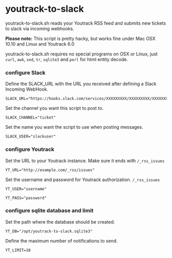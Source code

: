 # youtrack-to-slack

youtrack-to-slack.sh reads your Youtrack RSS feed and submits new tickets to slack via incoming webhooks.

**Please note:** This script is pretty hacky, but works fine under Mac OSX 10.10 and Linux and Youtrack 6.0

youtrack-to-slack.sh requires no special programs on OSX or Linux, just ``curl``, ``awk``, ``sed``, ``tr``, ``sqlite3`` and ``perl`` for html entity decode.

### configure Slack

Define the SLACK_URL with the URL you received after defining a Slack Incoming WebHook.

```shell
SLACK_URL="https://hooks.slack.com/services/XXXXXXXXX/XXXXXXXXX/XXXXXXXXXXXXXXXXXXXXXXXX"
```

Set the channel you want this script to post to.

```shell
SLACK_CHANNEL="ticket"
```

Set the name you want the script to use when posting messages.
```shell
SLACK_USER="slackuser"
```

### configure Youtrack

Set the URL to your Youtrack instance. Make sure it ends with `/_rss_issues`

```shell
YT_URL="http://example.com/_rss/issues"
```

Set the username and password for Youtrack authorization. `/_rss_issues`

```shell
YT_USER="username"
```

```shell
YT_PASS="password"
```

### configure sqlite database and limit

Set the path where the database should be created.

```shell
YT_DB="/opt/youtrack-to-slack.sqlite3"
```

Define the maximum number of notifications to send.

```shell
YT_LIMIT=10
```
